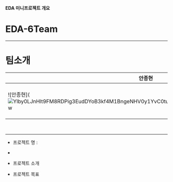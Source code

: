 **EDA 미니프로젝트 개요**
# EDA-6Team

---
# 팀소개

| 안종현 | 김상익 | 정민호 |
|--------|--------|-------|
| ![안종현](![Ylby0LJnHlt9FM8RDPig3EudDYoB3kf4M1BngeNHV0y1YvC0tuElcQ3c1COWHAJQL36IKQbejqfyTyDWOw09hw](https://github.com/user-attachments/assets/fa686c16-cce2-48fe-8486-9854453dbdeb) | ![김상익](![99cHbpx8WA7yYqDERB1OnenWC66RP6sLSKGuqYjNEkWY97pKiuFsmIw2pLZvMLJsQWgISvrD0L3bjqo9yU8-2g](https://github.com/user-attachments/assets/ec168999-15d5-4b93-98cc-3dd2a7cf5860) | ![정민호](![2b8a77a2-60c1-484f-839b-9318240dd2a0](https://github.com/user-attachments/assets/0338d9b6-1c8d-47ca-86bc-68d392c46713)





<br>

---
- 프로젝트 명 :
- 
- 프로젝트 소개

- 프로젝트 목표
